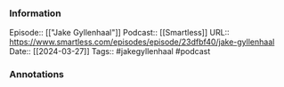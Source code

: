 ### Information

Episode:: [["Jake Gyllenhaal"]]
Podcast:: [[Smartless]]
URL:: https://www.smartless.com/episodes/episode/23dfbf40/jake-gyllenhaal
Date:: [[2024-03-27]]
Tags:: #jakegyllenhaal
#podcast


### Annotations

